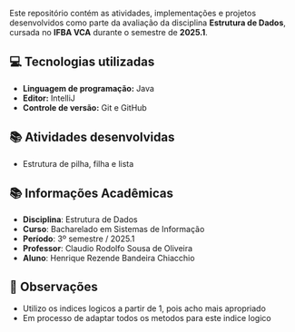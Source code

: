 
Este repositório contém as atividades, implementações e projetos desenvolvidos como parte da avaliação da disciplina **Estrutura de Dados**, cursada no **IFBA VCA** durante o semestre de **2025.1**.

## 💻 Tecnologias utilizadas

- **Linguagem de programação:** Java
- **Editor:** IntelliJ
- **Controle de versão:** Git e GitHub

## 📚 Atividades desenvolvidas

- Estrutura de pilha, filha e lista
          
## 📚 Informações Acadêmicas

- **Disciplina**: Estrutura de Dados  
- **Curso**: Bacharelado em Sistemas de Informação  
- **Período**: 3º semestre / 2025.1  
- **Professor**: Claudio Rodolfo Sousa de Oliveira  
- **Aluno**: Henrique Rezende Bandeira Chiacchio

## 📌 Observações

- Utilizo os indices logicos a partir de 1, pois acho mais apropriado
- Em processo de adaptar todos os metodos para este indice logico
